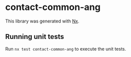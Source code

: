 # contact-common-ang

This library was generated with [Nx](https://nx.dev).

## Running unit tests

Run `nx test contact-common-ang` to execute the unit tests.
